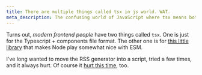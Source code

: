 ```yaml
---
title: There are multiple things called tsx in js world. WAT.
meta_description: The confusing world of JavaScript where tsx means both TypeScript JSX files and a Node.js library for ESM support - naming things is hard
---
```


Turns out, _modern frontend people_ have two things called `tsx`. One is just
for the Typescript + components file format. The other one is for
[this little library](https://www.npmjs.com/package/tsx) that makes Node play
somewhat nice with ESM.

I've long wanted to move the RSS generator into a script, tried a few times, and
it always hurt. Of course it
[hurt this time](https://github.com/natikgadzhi/respawn-io/commit/4ae08c6235ee67c843e58e0d2ebb8353e36c4abc#diff-f0ab2dc999c7ae9d46aa9f9e2e0b126c641bef78add247cc916fd1cfe4f351fe),
too.
